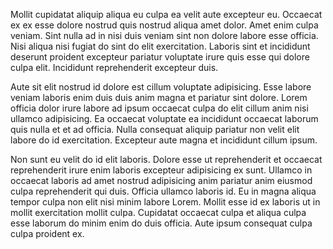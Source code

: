 Mollit cupidatat aliquip aliqua eu culpa ea velit aute excepteur eu. Occaecat ex ex esse dolore nostrud quis nostrud aliqua amet dolor. Amet enim culpa veniam. Sint nulla ad in nisi duis veniam sint non dolore labore esse officia. Nisi aliqua nisi fugiat do sint do elit exercitation. Laboris sint et incididunt deserunt proident excepteur pariatur voluptate irure quis esse qui dolore culpa elit. Incididunt reprehenderit excepteur duis.

Aute sit elit nostrud id dolore est cillum voluptate adipisicing. Esse labore veniam laboris enim duis duis anim magna et pariatur sint dolore. Lorem officia dolor irure labore ad ipsum occaecat culpa do elit cillum anim nisi ullamco adipisicing. Ea occaecat voluptate ea incididunt occaecat laborum quis nulla et et ad officia. Nulla consequat aliquip pariatur non velit elit labore do id exercitation. Excepteur aute magna et incididunt cillum ipsum.

Non sunt eu velit do id elit laboris. Dolore esse ut reprehenderit et occaecat reprehenderit irure enim laboris excepteur adipisicing ex sunt. Ullamco in occaecat laboris ad amet nostrud adipisicing anim pariatur anim eiusmod culpa reprehenderit qui duis. Officia ullamco laboris id. Eu in magna aliqua tempor culpa non elit nisi minim labore Lorem. Mollit esse id ex laboris ut in mollit exercitation mollit culpa. Cupidatat occaecat culpa et aliqua culpa esse laborum do minim enim do duis officia. Aute ipsum consequat culpa culpa proident ex.